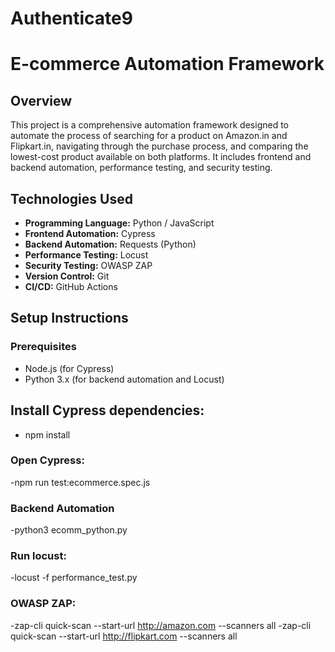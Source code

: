 # Authenticate9
# E-commerce Automation Framework

## Overview

This project is a comprehensive automation framework designed to automate the process of searching for a product on Amazon.in and Flipkart.in, navigating through the purchase process, and comparing the lowest-cost product available on both platforms. It includes frontend and backend automation, performance testing, and security testing.

## Technologies Used

- **Programming Language:** Python / JavaScript
- **Frontend Automation:** Cypress
- **Backend Automation:** Requests (Python)
- **Performance Testing:** Locust
- **Security Testing:** OWASP ZAP
- **Version Control:** Git
- **CI/CD:** GitHub Actions

## Setup Instructions

### Prerequisites

- Node.js (for Cypress)
- Python 3.x (for backend automation and Locust)
   
## Install Cypress dependencies:

- npm install
  
### Open Cypress:

-npm run test:ecommerce.spec.js

### Backend Automation

-python3 ecomm_python.py

### Run locust:

-locust -f performance_test.py

### OWASP ZAP:

-zap-cli quick-scan --start-url http://amazon.com --scanners all
-zap-cli quick-scan --start-url http://flipkart.com --scanners all


